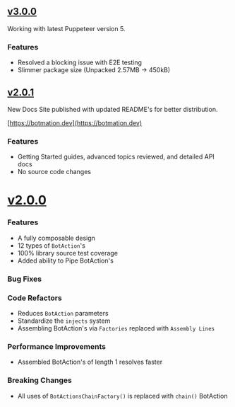 ## [v3.0.0](https://github.com/mrWh1te/Botmation/releases/tag/3.0.0)

Working with latest Puppeteer version 5.

### Features
 - Resolved a blocking issue with E2E testing
 - Slimmer package size (Unpacked 2.57MB -> 450kB)

## [v2.0.1](https://github.com/mrWh1te/Botmation/releases/tag/2.0.1)

New Docs Site published with updated README's for better distribution.

[https://botmation.dev](https://botmation.dev)

### Features
 - Getting Started guides, advanced topics reviewed, and detailed API docs
 - No source code changes

# [v2.0.0](https://github.com/mrWh1te/Botmation/releases/tag/2.0.0)

### Features
 - A fully composable design
 - 12 types of `BotAction`'s
 - 100% library source test coverage
 - Added ability to Pipe BotAction's

### Bug Fixes

### Code Refactors
 - Reduces `BotAction` parameters
 - Standardize the `injects` system
 - Assembling BotAction's via `Factories` replaced with `Assembly Lines`

### Performance Improvements
 - Assembled BotAction's of length 1 resolves faster

### Breaking Changes
 - All uses of `BotActionsChainFactory()` is replaced with `chain()` BotAction